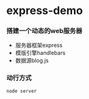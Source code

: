 # express-demo
### 搭建一个动态的web服务器
* 服务器框架express
* 模版引擎handlebars
* 数据源blog.js

### 动行方式
```
node server
```

